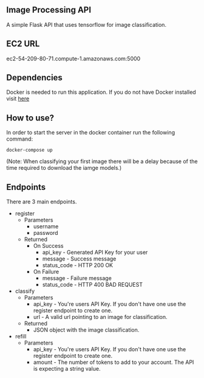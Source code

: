 ## Image Processing API
A simple Flask API that uses tensorflow for image classification.

## EC2 URL
ec2-54-209-80-71.compute-1.amazonaws.com:5000

## Dependencies
Docker is needed to run this application.
If you do not have Docker installed visit [here](https://hub.docker.com/search/?type=edition&offering=community)

## How to use?
In order to start the server in the docker container run the following command:
```
docker-compose up
```
(Note: When classifying your first image there will be a delay because of the time required to download the iamge models.)

## Endpoints
There are 3 main endpoints.

- register
    - Parameters
        - username
        - password
    - Returned
        - On Success
            - api_key - Generated API Key for your user
            - message - Success message
            - status_code - HTTP 200 OK
        - On Failure
            - message - Failure message
            - status_code - HTTP 400 BAD REQUEST
- classify
    - Parameters
        - api_key - You're users API Key. If you don't have one use the register endpoint to create one.
        - url - A valid url pointing to an image for classification.
    - Returned
        - JSON object with the image classification.
- refill
    - Parameters
        - api_key - You're users API Key. If you don't have one use the register endpoint to create one.
        - amount - The number of tokens to add to your account. The API is expecting a string value.